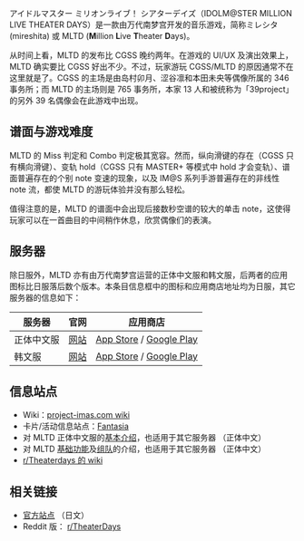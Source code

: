 アイドルマスター ミリオンライブ！ シアターデイズ（IDOLM@STER MILLION LIVE THEATER DAYS）是一款由万代南梦宫开发的音乐游戏，简称ミレシタ (mireshita) 或 MLTD (**M**illion **L**ive **T**heater **D**ays)。

从时间上看，MLTD 的发布比 CGSS 晚约两年。在游戏的 UI/UX 及演出效果上，MLTD 确实要比 CGSS 好出不少。不过，玩家游玩 CGSS/MLTD 的原因通常不在这里就是了。CGSS 的主场是由岛村卯月、涩谷凛和本田未央等偶像所属的 346 事务所；而 MLTD 的主场则是 765 事务所，本家 13 人和被统称为「39project」的另外 39 名偶像会在此游戏中出现。

## 谱面与游戏难度

MLTD 的 Miss 判定和 Combo 判定极其宽容。然而，纵向滑键的存在（CGSS 只有横向滑键）、变轨 hold（CGSS 只有 MASTER+ 等模式中 hold 才会变轨）、谱面普遍存在的个别 note 变速的现象，以及 IM@S 系列手游普遍存在的非线性 note 流，都使 MLTD 的游玩体验并没有那么轻松。

值得注意的是，MLTD 的谱面中会出现后接数秒空谱的较大的单击 note，这使得玩家可以在一首曲目的中间稍作休息，欣赏偶像们的表演。

## 服务器

除日服外，MLTD 亦有由万代南梦宫运营的正体中文服和韩文服，后两者的应用图标比日服落后数个版本。本条目信息框中的图标和应用商店地址均为日服，其它服务器的信息如下：

| 服务器     | 官网                                                      | 应用商店                                                                                                                                                                  |
| ---------- | --------------------------------------------------------- | ------------------------------------------------------------------------------------------------------------------------------------------------------------------------- |
| 正体中文服 | [网站](https://millionlive.idolmaster.jp/theaterdays-ch/) | [App Store](https://apps.apple.com/tw/app/id1474336245) / [Google Play](https://play.google.com/store/apps/details?id=com.bandainamcoent.imas_millionlive_theaterdays_ch) |
| 韩文服     | [网站](https://millionlive.idolmaster.jp/theaterdays-kr/) | [App Store](https://apps.apple.com/kr/app/id1474339602) / [Google Play](https://play.google.com/store/apps/details?id=com.bandainamcoent.imas_millionlive_theaterdays_kr) |



## 信息站点
* Wiki：[project-imas.com wiki](https://www.project-imas.com/wiki/Main_Page)
* 卡片/活动信息站点：[Fantasia](https://mltd.matsurihi.me/)
* 对 MLTD 正体中文服的[基本介绍](https://www.ptt.cc/bbs/C_Chat/M.1567443473.A.AC5.html)，也适用于其它服务器 （正体中文）
* 对 MLTD [基础功能](https://docs.google.com/document/d/1_5VBweG1RZ_7Pl5GBkA2_OxLH6MwYKZc4g_5JECtbmA/edit)及[组队](https://docs.google.com/document/d/1E6U-IdJEti5Sk2Ej4RT8sXZLFcsPB8EceIFVGqhJ0DM/edit)的介绍，也适用于其它服务器 （正体中文）
* [r/Theaterdays 的 wiki](https://www.reddit.com/r/TheaterDays/wiki/index)

## 相关链接
* [官方站点](https://millionlive.idolmaster.jp/theaterdays/) （日文）
* Reddit 版： [r/TheaterDays](https://www.reddit.com/r/TheaterDays/)
